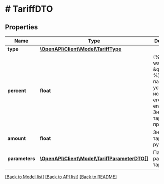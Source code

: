 # # TariffDTO

## Properties

Name | Type | Description | Notes
------------ | ------------- | ------------- | -------------
**type** | [**\OpenAPI\Client\Model\TariffType**](TariffType.md) |  |
**percent** | **float** | {% note warning \&quot;\&quot; %}  Этот параметр устарел. Не используйте его.  {% endnote %}  Значение тарифа в процентах. | [optional]
**amount** | **float** | Значение тарифа в рублях. |
**parameters** | [**\OpenAPI\Client\Model\TariffParameterDTO[]**](TariffParameterDTO.md) | Параметры расчета тарифа. | [optional]

[[Back to Model list]](../../README.md#models) [[Back to API list]](../../README.md#endpoints) [[Back to README]](../../README.md)
